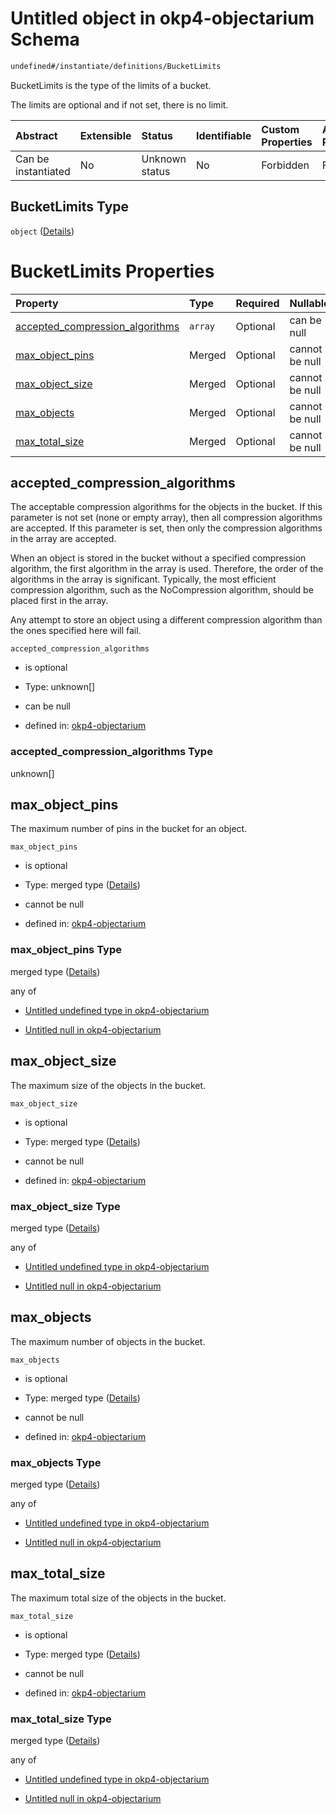 # Untitled object in okp4-objectarium Schema

```txt
undefined#/instantiate/definitions/BucketLimits
```

BucketLimits is the type of the limits of a bucket.

The limits are optional and if not set, there is no limit.

| Abstract            | Extensible | Status         | Identifiable | Custom Properties | Additional Properties | Access Restrictions | Defined In                                                                     |
| :------------------ | :--------- | :------------- | :----------- | :---------------- | :-------------------- | :------------------ | :----------------------------------------------------------------------------- |
| Can be instantiated | No         | Unknown status | No           | Forbidden         | Forbidden             | none                | [okp4-objectarium.json\*](schema/okp4-objectarium.json "open original schema") |

## BucketLimits Type

`object` ([Details](okp4-objectarium-instantiatemsg-definitions-bucketlimits.md))

# BucketLimits Properties

| Property                                                              | Type    | Required | Nullable       | Defined by                                                                                                                                                                                                              |
| :-------------------------------------------------------------------- | :------ | :------- | :------------- | :---------------------------------------------------------------------------------------------------------------------------------------------------------------------------------------------------------------------- |
| [accepted\_compression\_algorithms](#accepted_compression_algorithms) | `array` | Optional | can be null    | [okp4-objectarium](okp4-objectarium-instantiatemsg-definitions-bucketlimits-properties-accepted_compression_algorithms.md "undefined#/instantiate/definitions/BucketLimits/properties/accepted_compression_algorithms") |
| [max\_object\_pins](#max_object_pins)                                 | Merged  | Optional | cannot be null | [okp4-objectarium](okp4-objectarium-instantiatemsg-definitions-bucketlimits-properties-max_object_pins.md "undefined#/instantiate/definitions/BucketLimits/properties/max_object_pins")                                 |
| [max\_object\_size](#max_object_size)                                 | Merged  | Optional | cannot be null | [okp4-objectarium](okp4-objectarium-instantiatemsg-definitions-bucketlimits-properties-max_object_size.md "undefined#/instantiate/definitions/BucketLimits/properties/max_object_size")                                 |
| [max\_objects](#max_objects)                                          | Merged  | Optional | cannot be null | [okp4-objectarium](okp4-objectarium-instantiatemsg-definitions-bucketlimits-properties-max_objects.md "undefined#/instantiate/definitions/BucketLimits/properties/max_objects")                                         |
| [max\_total\_size](#max_total_size)                                   | Merged  | Optional | cannot be null | [okp4-objectarium](okp4-objectarium-instantiatemsg-definitions-bucketlimits-properties-max_total_size.md "undefined#/instantiate/definitions/BucketLimits/properties/max_total_size")                                   |

## accepted\_compression\_algorithms

The acceptable compression algorithms for the objects in the bucket. If this parameter is not set (none or empty array), then all compression algorithms are accepted. If this parameter is set, then only the compression algorithms in the array are accepted.

When an object is stored in the bucket without a specified compression algorithm, the first algorithm in the array is used. Therefore, the order of the algorithms in the array is significant. Typically, the most efficient compression algorithm, such as the NoCompression algorithm, should be placed first in the array.

Any attempt to store an object using a different compression algorithm than the ones specified here will fail.

`accepted_compression_algorithms`

* is optional

* Type: unknown\[]

* can be null

* defined in: [okp4-objectarium](okp4-objectarium-instantiatemsg-definitions-bucketlimits-properties-accepted_compression_algorithms.md "undefined#/instantiate/definitions/BucketLimits/properties/accepted_compression_algorithms")

### accepted\_compression\_algorithms Type

unknown\[]

## max\_object\_pins

The maximum number of pins in the bucket for an object.

`max_object_pins`

* is optional

* Type: merged type ([Details](okp4-objectarium-instantiatemsg-definitions-bucketlimits-properties-max_object_pins.md))

* cannot be null

* defined in: [okp4-objectarium](okp4-objectarium-instantiatemsg-definitions-bucketlimits-properties-max_object_pins.md "undefined#/instantiate/definitions/BucketLimits/properties/max_object_pins")

### max\_object\_pins Type

merged type ([Details](okp4-objectarium-instantiatemsg-definitions-bucketlimits-properties-max_object_pins.md))

any of

* [Untitled undefined type in okp4-objectarium](okp4-objectarium-instantiatemsg-definitions-bucketlimits-properties-max_object_pins-anyof-0.md "check type definition")

* [Untitled null in okp4-objectarium](okp4-objectarium-instantiatemsg-definitions-bucketlimits-properties-max_object_pins-anyof-1.md "check type definition")

## max\_object\_size

The maximum size of the objects in the bucket.

`max_object_size`

* is optional

* Type: merged type ([Details](okp4-objectarium-instantiatemsg-definitions-bucketlimits-properties-max_object_size.md))

* cannot be null

* defined in: [okp4-objectarium](okp4-objectarium-instantiatemsg-definitions-bucketlimits-properties-max_object_size.md "undefined#/instantiate/definitions/BucketLimits/properties/max_object_size")

### max\_object\_size Type

merged type ([Details](okp4-objectarium-instantiatemsg-definitions-bucketlimits-properties-max_object_size.md))

any of

* [Untitled undefined type in okp4-objectarium](okp4-objectarium-instantiatemsg-definitions-bucketlimits-properties-max_object_size-anyof-0.md "check type definition")

* [Untitled null in okp4-objectarium](okp4-objectarium-instantiatemsg-definitions-bucketlimits-properties-max_object_size-anyof-1.md "check type definition")

## max\_objects

The maximum number of objects in the bucket.

`max_objects`

* is optional

* Type: merged type ([Details](okp4-objectarium-instantiatemsg-definitions-bucketlimits-properties-max_objects.md))

* cannot be null

* defined in: [okp4-objectarium](okp4-objectarium-instantiatemsg-definitions-bucketlimits-properties-max_objects.md "undefined#/instantiate/definitions/BucketLimits/properties/max_objects")

### max\_objects Type

merged type ([Details](okp4-objectarium-instantiatemsg-definitions-bucketlimits-properties-max_objects.md))

any of

* [Untitled undefined type in okp4-objectarium](okp4-objectarium-instantiatemsg-definitions-bucketlimits-properties-max_objects-anyof-0.md "check type definition")

* [Untitled null in okp4-objectarium](okp4-objectarium-instantiatemsg-definitions-bucketlimits-properties-max_objects-anyof-1.md "check type definition")

## max\_total\_size

The maximum total size of the objects in the bucket.

`max_total_size`

* is optional

* Type: merged type ([Details](okp4-objectarium-instantiatemsg-definitions-bucketlimits-properties-max_total_size.md))

* cannot be null

* defined in: [okp4-objectarium](okp4-objectarium-instantiatemsg-definitions-bucketlimits-properties-max_total_size.md "undefined#/instantiate/definitions/BucketLimits/properties/max_total_size")

### max\_total\_size Type

merged type ([Details](okp4-objectarium-instantiatemsg-definitions-bucketlimits-properties-max_total_size.md))

any of

* [Untitled undefined type in okp4-objectarium](okp4-objectarium-instantiatemsg-definitions-bucketlimits-properties-max_total_size-anyof-0.md "check type definition")

* [Untitled null in okp4-objectarium](okp4-objectarium-instantiatemsg-definitions-bucketlimits-properties-max_total_size-anyof-1.md "check type definition")
